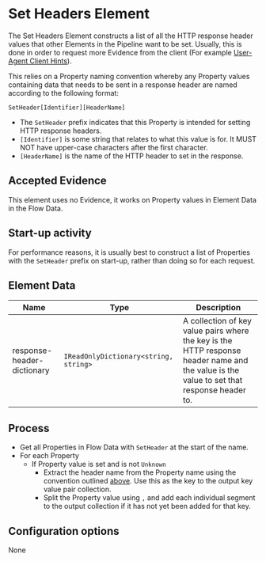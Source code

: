 # Set Headers Element

The Set Headers Element constructs a list of all the HTTP response
header values that other Elements in the Pipeline want to be set.
Usually, this is done in order to request more Evidence from the
client (For example [User-Agent Client Hints](http://51degrees.com/documentation/_device_detection__features__u_a_c_h__headers.html)).

This relies on a Property naming convention whereby any Property
values containing data that needs to be sent in a response header
are named according to the following format:

`SetHeader[Identifier][HeaderName]`

- The `SetHeader` prefix indicates that this Property is intended
  for setting HTTP response headers.
- `[Identifier]` is some string that relates to what this value is for.
  It MUST NOT have upper-case characters after the first character.
- `[HeaderName]` is the name of the HTTP header to set in the response.

## Accepted Evidence

This element uses no Evidence, it works on Property values in Element Data
in the Flow Data.

## Start-up activity

For performance reasons, it is usually best to construct a list of
Properties with the `SetHeader` prefix on start-up, rather than doing
so for each request.

## Element Data

| **Name**                   | **Type**                              | **Description**                                                                                                                           |
|----------------------------|---------------------------------------|-------------------------------------------------------------------------------------------------------------------------------------------|
| response-header-dictionary | `IReadOnlyDictionary<string, string>` | A collection of key value pairs where the key is the HTTP response header name and the value is the value to set that response header to. |

## Process

- Get all Properties in Flow Data with `SetHeader` at the start of the name.
- For each Property
  - If Property value is set and is not `Unknown`
    - Extract the header name from the Property name using the convention
      outlined [above](#set-headers-element). Use this as the key to the output
      key value pair collection.
    - Split the Property value using `,` and add each individual segment to
      the output collection if it has not yet been added for that key.

## Configuration options

None
